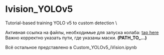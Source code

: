 # Ivision_YOLOv5
Tutorial-based training YOLO v5 to custom detection \

Активная ссылка на файлы, необходимые для запуска колаба: [tap here](https://drive.google.com/drive/folders/1JANB6DHRkvuKtlJhmrdnYx-t5vCWca0X?usp=sharing) \
Важно корректно указать пути, где указаны маски. **(PATH_TO_...)**

Всё остальное представлено в Custom_YOLOv5_iVision.ipynb

